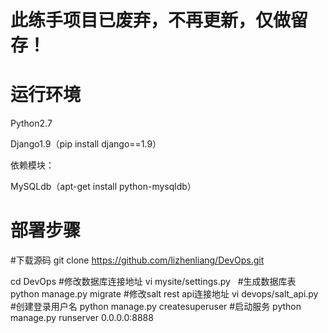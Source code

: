 # 此练手项目已废弃，不再更新，仅做留存！

# 运行环境

Python2.7

Django1.9（pip install django==1.9）

依赖模块：

MySQLdb（apt-get install python-mysqldb）

# 部署步骤
#下载源码
git clone https://github.com/lizhenliang/DevOps.git

cd DevOps
#修改数据库连接地址
vi mysite/settings.py   
#生成数据库表
python manage.py migrate 
#修改salt rest api连接地址
vi devops/salt_api.py 
#创建登录用户名
python manage.py createsuperuser 
#启动服务
python manage.py runserver 0.0.0.0:8888 
